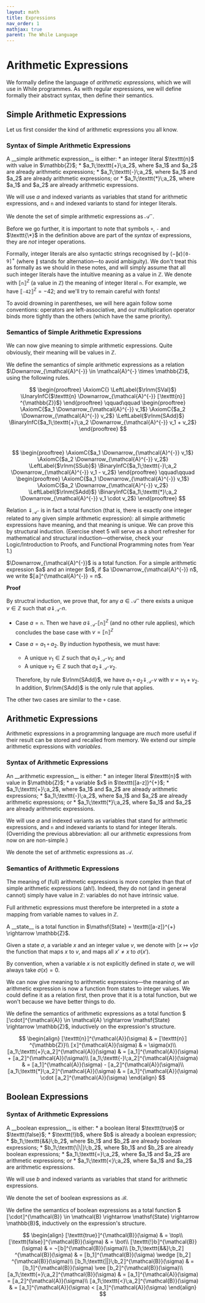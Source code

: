 ```yaml
---
layout: math
title: Expressions
nav_order: 1
mathjax: true
parent: The While Language
---
```


# Arithmetic Expressions

We formally define the language of *arithmetic expressions*, which we will use
in While programmes. As with regular expressions, we will define formally their
abstract syntax, then define their semantics.

## Simple Arithmetic Expressions

Let us first consider the kind of arithmetic expressions you all know.

### Syntax of Simple Arithmetic Expressions

<div class="defn" markdown="1">
A __simple arithmetic expression__ is either:
* an integer literal $\texttt{n}$ with value in $\mathbb{Z}$;
* $a_1\;\texttt{+}\;a_2$, where $a_1$ and $a_2$ are already arithmetic expressions;
* $a_1\;\texttt{-}\;a_2$, where $a_1$ and $a_2$ are already arithmetic expressions; or
* $a_1\;\texttt{*}\;a_2$, where $a_1$ and $a_2$ are already arithmetic expressions.

We will use $a$ and indexed variants as variables that stand for arithmetic
expressions, and $\texttt{n}$ and indexed variants to stand for integer literals.

We denote the set of simple arithmetic expressions as $\mathcal{A}^{-}$.
</div>

Before we go further, it is important to note that symbols $\texttt{+}$,
$\texttt{-}$ and $\texttt{\*}$ in the definition above are part of the *syntax*
of expressions, they are *not* integer operations.

Formally, integer literals are also syntactic strings recognised by $(- \|
\epsilon)\texttt{[0-9]}^{+}$ (where $\|$ stands for alternation—to avoid
ambiguity). We don't treat this as formally as we should in these notes, and
will simply assume that all such integer literals have the intuitive meaning as
a value in $\mathbb{Z}$. We denote with
$⟦\texttt{n}⟧^{\mathbb{Z}}$ (a value in $\mathbb{Z}$) the
meaning of integer literal $\texttt{n}$.
For example, we have $⟦\texttt{-42}⟧^{\mathbb{Z}} = -42$; and we'll try to
remain careful with fonts!

To avoid drowning in parentheses, we will here again follow some conventions:
operators are left-associative, and our multiplication operator binds more
tightly than the others (which have the same priority).

### Semantics of Simple Arithmetic Expressions

We can now give meaning to simple arithmetic expressions. Quite obviously,
their meaning will be values in $\mathbb{Z}$.

<div class="defn" markdown="1">
We define the semantics of simple arithmetic expressions as a relation
$\Downarrow_{\mathcal{A}^{-}} \in \mathcal{A}^{-} \times \mathbb{Z}$, using the
following rules.

$$
\begin{prooftree}
\AxiomC{}
\LeftLabel{$\rlnm{SVal}$}
\UnaryInfC{$\texttt{n} \Downarrow_{\mathcal{A}^{-}} ⟦\texttt{n}⟧^{\mathbb{Z}}$}
\end{prooftree}
\qquad\qquad
\begin{prooftree}
\AxiomC{$a_1 \Downarrow_{\mathcal{A}^{-}} v_1$}
\AxiomC{$a_2 \Downarrow_{\mathcal{A}^{-}} v_2$}
\LeftLabel{$\rlnm{SAdd}$}
\BinaryInfC{$a_1\;\texttt{+}\;a_2 \Downarrow_{\mathcal{A}^{-}} v_1 + v_2$}
\end{prooftree}
$$

<br/>

$$
\begin{prooftree}
\AxiomC{$a_1 \Downarrow_{\mathcal{A}^{-}} v_1$}
\AxiomC{$a_2 \Downarrow_{\mathcal{A}^{-}} v_2$}
\LeftLabel{$\rlnm{SSub}$}
\BinaryInfC{$a_1\;\texttt{-}\;a_2 \Downarrow_{\mathcal{A}^{-}} v_1 - v_2$}
\end{prooftree}
\qquad\qquad
\begin{prooftree}
\AxiomC{$a_1 \Downarrow_{\mathcal{A}^{-}} v_1$}
\AxiomC{$a_2 \Downarrow_{\mathcal{A}^{-}} v_2$}
\LeftLabel{$\rlnm{SAdd}$}
\BinaryInfC{$a_1\;\texttt{*}\;a_2 \Downarrow_{\mathcal{A}^{-}} v_1 \cdot v_2$}
\end{prooftree}
$$
</div>

Relation $\Downarrow_{\mathcal{A}^{-}}$ is in fact a total function (that is, there
is exactly one integer related to any given simple arithmetic expression): all
simple arithmetic expressions have meaning, and that meaning is unique. We can
prove this by structural induction. (Exercise sheet 5 will serve as a short
refresher for mathematical and structural induction—otherwise, check your
Logic/Introduction to Proofs, and Functional Programming notes from Year 1.)

<div class="defn" markdown="1">
$\Downarrow_{\mathcal{A}^{-}}$ is a total function. For a simple arithmetic
expression $a$ and an integer $n$, if $a \Downarrow_{\mathcal{A}^{-}} n$, we
write $⟦a⟧^{\mathcal{A}^{-}} = n$.
</div>

**Proof**

By structral induction, we prove that, for any $a \in \mathcal{A}^{-}$ there
exists a unique $v \in \mathbb{Z}$ such that $a \Downarrow_{\mathcal{A}^{-}}
n$.

- Case $a = \texttt{n}$.
  Then we have $a \Downarrow_{\mathcal{A}^{-}} ⟦\texttt{n}⟧^{\mathbb{Z}}$ (and
  no other rule applies), which concludes the base case with
  $v = ⟦\texttt{n}⟧^{\mathbb{Z}}$
- Case $a = a_1\;\texttt{+}\;a_2$. By induction hypothesis, we must have:
  + A unique $v_1 \in \mathbb{Z}$ such that $a_1 \Downarrow_{\mathcal{A}^{-}} v_1$; and
  + A unique $v_2 \in \mathbb{Z}$ such that $a_2 \Downarrow_{\mathcal{A}^{-}} v_2$.

  Therefore, by rule $\rlnm{SAdd}$, we have $a_1\;\texttt{+}\;a_2
  \Downarrow_{\mathcal{A}^{-}} v$ with $v = v_1 + v_2$. In addition,
  $\rlnm{SAdd}$ is the only rule that applies.

The other two cases are similar to the $\texttt{+}$ case.

## Arithmetic Expressions

Arithmetic expressions in a programming language are _much_ more useful if
their result can be stored and recalled from memory. We extend our simple
arithmetic expressions with _variables_.

### Syntax of Arithmetic Expressions

<div class="defn" markdown="1">
An __arithmetic expression__ is either:
* an integer literal $\texttt{n}$ with value in $\mathbb{Z}$;
* a variable $x$ in $\texttt{[a-z]}^{+}$;
* $a_1\;\texttt{+}\;a_2$, where $a_1$ and $a_2$ are already arithmetic expressions;
* $a_1\;\texttt{-}\;a_2$, where $a_1$ and $a_2$ are already arithmetic expressions; or
* $a_1\;\texttt{*}\;a_2$, where $a_1$ and $a_2$ are already arithmetic expressions.

We will use $a$ and indexed variants as variables that stand for arithmetic
expressions, and $\texttt{n}$ and indexed variants to stand for integer
literals. (Overriding the previous abbreviation: all our arithmetic expressions
from now on are non-simple.)

We denote the set of arithmetic expressions as $\mathcal{A}$.
</div>

### Semantics of Arithmetic Expressions

The meaning of (full) arithmetic expressions is more complex than that of
simple arithmetic expressions (ah!). Indeed, they do not (and in general
cannot) simply have value in $\mathbb{Z}$: variables do not have intrinsic
value.

Full arithmetic expressions must therefore be interpreted in a _state_ a
mapping from variable names to values in $\mathbb{Z}$.

<div class="defn" markdown="1">
A __state__ is a total function in $\mathsf{State} = \texttt{[a-z]}^{+} \rightarrow \mathbb{Z}$.

Given a state $\sigma$, a variable $x$ and an integer value $v$, we denote with
$[x \mapsto v]\sigma$ the function that maps $x$ to $v$, and maps all $x' \neq
x$ to $\sigma(x')$.

By convention, when a variable $x$ is not explicitly defined in state $\sigma$,
we will always take $\sigma(x) = 0$.
</div>

We can now give meaning to arithmetic expressions—the meaning of an arithmetic
expression is now a function from states to integer values. We could define it
as a relation first, then prove that it is a total function, but we won't
because we have better things to do.

<div class="defn" markdown="1">
We define the semantics of arithmetic expressions as a total function
$⟦\cdot⟧^{\mathcal{A}} \in \mathcal{A} \rightarrow \mathsf{State} \rightarrow
\mathbb{Z}$, inductively on the expression's structure.

$$
\begin{align}
⟦\texttt{n}⟧^{\mathcal{A}}(\sigma)           & = ⟦\texttt{n}⟧^{\mathbb{Z}}\\
⟦x⟧^{\mathcal{A}}(\sigma)                    & = \sigma(x)\\
⟦a_1\;\texttt{+}\;a_2⟧^{\mathcal{A}}(\sigma) & = ⟦a_1⟧^{\mathcal{A}}(\sigma) + ⟦a_2⟧^{\mathcal{A}}(\sigma)\\
⟦a_1\;\texttt{-}\;a_2⟧^{\mathcal{A}}(\sigma) & = ⟦a_1⟧^{\mathcal{A}}(\sigma) - ⟦a_2⟧^{\mathcal{A}}(\sigma)\\
⟦a_1\;\texttt{*}\;a_2⟧^{\mathcal{A}}(\sigma) & = ⟦a_1⟧^{\mathcal{A}}(\sigma) \cdot ⟦a_2⟧^{\mathcal{A}}(\sigma)
\end{align}
$$
</div>

## Boolean Expressions

### Syntax of Arithmetic Expressions

<div class="defn" markdown="1">
A __boolean expression__ is either:
* a boolean literal $\texttt{true}$ or $\texttt{false}$;
* $\texttt{!}b$, where $b$ is already a boolean expression;
* $b_1\;\texttt{&&}\;b_2$, where $b_1$ and $b_2$ are already boolean expressions;
* $b_1\;\texttt{\|\|}\;b_2$, where $b_1$ and $b_2$ are already boolean expressions;
* $a_1\;\texttt{=}\;a_2$, where $a_1$ and $a_2$ are arithmetic expressions; or
* $a_1\;\texttt{<}\;a_2$, where $a_1$ and $a_2$ are arithmetic expressions.

We will use $b$ and indexed variants as variables that stand for arithmetic
expressions.

We denote the set of boolean expressions as $\mathcal{B}$.
</div>

<div class="defn" markdown="1">
We define the semantics of boolean expressions as a total function
$⟦\cdot⟧^{\mathcal{B}} \in \mathcal{B} \rightarrow \mathsf{State} \rightarrow
\mathbb{B}$, inductively on the expression's structure.

$$
\begin{align}
⟦\texttt{true}⟧^{\mathcal{B}}(\sigma)         & = \top\\
⟦\texttt{false}⟧^{\mathcal{B}}(\sigma)        & = \bot\\
⟦\texttt{!}b⟧^{\mathcal{B}}(\sigma)           & = ¬⟦b⟧^{\mathcal{B}}(\sigma)\\
⟦b_1\;\texttt{&&}\;b_2⟧^{\mathcal{B}}(\sigma) & = ⟦b_1⟧^{\mathcal{B}}(\sigma) \wedge ⟦b_2⟧^{\mathcal{B}}(\sigma)\\
⟦b_1\;\texttt{||}\;b_2⟧^{\mathcal{B}}(\sigma) & = ⟦b_1⟧^{\mathcal{B}}(\sigma) \vee ⟦b_2⟧^{\mathcal{B}}(\sigma)\\
⟦a_1\;\texttt{=}\;a_2⟧^{\mathcal{B}}(\sigma)  & = ⟦a_1⟧^{\mathcal{A}}(\sigma) = ⟦a_2⟧^{\mathcal{A}}(\sigma)\\
⟦a_1\;\texttt{<}\;a_2⟧^{\mathcal{B}}(\sigma)  & = ⟦a_1⟧^{\mathcal{A}}(\sigma) < ⟦a_1⟧^{\mathcal{A}}(\sigma)
\end{align}
$$
</div>

